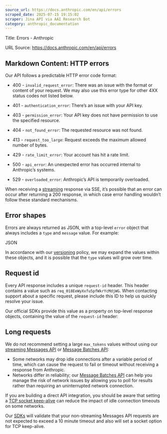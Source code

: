 ```yaml
---
source_url: https://docs.anthropic.com/en/api/errors
scraped_date: 2025-07-15 19:15:02
scraper: Jina API via AAI Research Bot
category: anthropic_documentation
---
```


Title: Errors - Anthropic

URL Source: https://docs.anthropic.com/en/api/errors

Markdown Content:
HTTP errors
-----------

Our API follows a predictable HTTP error code format:

*   400 - `invalid_request_error`: There was an issue with the format or content of your request. We may also use this error type for other 4XX status codes not listed below.

*   401 - `authentication_error`: There’s an issue with your API key.

*   403 - `permission_error`: Your API key does not have permission to use the specified resource.

*   404 - `not_found_error`: The requested resource was not found.

*   413 - `request_too_large`: Request exceeds the maximum allowed number of bytes.

*   429 - `rate_limit_error`: Your account has hit a rate limit.

*   500 - `api_error`: An unexpected error has occurred internal to Anthropic’s systems.

*   529 - `overloaded_error`: Anthropic’s API is temporarily overloaded.

When receiving a [streaming](https://docs.anthropic.com/en/api/streaming) response via SSE, it’s possible that an error can occur after returning a 200 response, in which case error handling wouldn’t follow these standard mechanisms.

Error shapes
------------

Errors are always returned as JSON, with a top-level `error` object that always includes a `type` and `message` value. For example:

JSON

In accordance with our [versioning](https://docs.anthropic.com/en/api/versioning) policy, we may expand the values within these objects, and it is possible that the `type` values will grow over time.

Request id
----------

Every API response includes a unique `request-id` header. This header contains a value such as `req_018EeWyXxfu5pfWkrYcMdjWG`. When contacting support about a specific request, please include this ID to help us quickly resolve your issue.

Our official SDKs provide this value as a property on top-level response objects, containing the value of the `request-id` header:

Long requests
-------------

We do not recommend setting a large `max_tokens` values without using our [streaming Messages API](https://docs.anthropic.com/en/api/streaming) or [Message Batches API](https://docs.anthropic.com/en/api/creating-message-batches):

*   Some networks may drop idle connections after a variable period of time, which can cause the request to fail or timeout without receiving a response from Anthropic.
*   Networks differ in reliability; our [Message Batches API](https://docs.anthropic.com/en/api/creating-message-batches) can help you manage the risk of network issues by allowing you to poll for results rather than requiring an uninterrupted network connection.

If you are building a direct API integration, you should be aware that setting a [TCP socket keep-alive](https://tldp.org/HOWTO/TCP-Keepalive-HOWTO/programming.html) can reduce the impact of idle connection timeouts on some networks.

Our [SDKs](https://docs.anthropic.com/en/api/client-sdks) will validate that your non-streaming Messages API requests are not expected to exceed a 10 minute timeout and also will set a socket option for TCP keep-alive.
